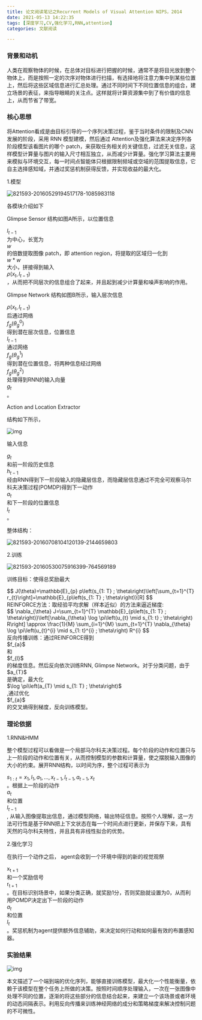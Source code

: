```yaml
---
title: 论文阅读笔记之Recurrent Models of Visual Attention NIPS，2014
date: 2021-05-13 14:22:35
tags: [深度学习,CV,强化学习,RNN,attention]
categories: 文献阅读

---
```


### 背景和动机

人类在观察物体的时候，在总体对目标进行把握的时候，通常不是将目光放到整个物体上，而是按照一定的次序对物体进行扫描，有选择地将注意力集中到某些位置上，然后将这些区域信息进行汇总处理。通过不同时间下不同位置信息的组合，建立场景的表征，来指导眼睛的关注点。这样就将计算资源集中到了有价值的信息上，从而节省了带宽。

<!--more-->

### 核心思想

将Attention看成是由目标引导的一个序列决策过程，鉴于当时条件的限制及CNN发展的阶段，采用 RNN 模型建模，然后通过 Attention及强化算法来决定序列各阶段模型该看图片的哪个 patch，来获取任务相关的关键信息，过滤无关信息，这样模型计算量与图片的输入尺寸相互独立，从而减少计算量。强化学习算法主要用来模拟与环境交互，每一时间点智能体只根据限制频域或空域的范围提取信息，它自主选择感知域，并通过奖惩机制获得反馈，并实现收益的最大化。

1.模型

![821593-20160529194517178-1085983118](https://i.loli.net/2021/05/13/IrtRnakhpWxFOBD.png)

各模块介绍如下

Glimpse Sensor
结构如图A所示，以位置信息 <div>$l_{t-1}$</div>为中心，长宽为<div> $w$</div> 的倍数提取图像 patch，即 attention region，将提取的区域归一化到<div> $w * w$</div> 大小，拼接得到输入<div> $\rho\left(x_{t}, l_{t-1}\right)$ </div>，从而把不同层次的信息组合了起来，并且起到减少计算量和噪声影响的作用。

Glimpse Network
 结构如图B所示，输入层次信息<div>$\rho\left(x_{t}, l_{t-1}\right)$</div> 后通过网络<div> $f_{g}\left(\theta_{g}^{0}\right)$</div> 得到潜在层次信息，位置信息<div>$l_{t-1}$</div>通过网络 <div>$f_{g}\left(\theta_{g}^{1}\right)$ </div>得到潜在位置信息，将两种信息经过网络<div> $f_{g}\left(\theta_{g}^{2}\right)$ </div>处理得到RNN的输入向量<div> $g_{t}$ </div>。

Action and Location Extractor

 结构如下所示，

![img](https://pic1.zhimg.com/80/v2-a1b4b3765e0f451258d579b9fdaffd38_1440w.jpg)

输入信息<div> $g_{t}$ </div>和前一阶段历史信息<div> $h_{t-1}$ </div>经由RNN得到下一阶段输入的隐藏层信息，而隐藏层信息通过不完全可观察马尔科夫决策过程(POMDP)得到下一动作<div> $a_{t}$ </div>和下一阶段的位置信息 <div>$l_{t}$</div> 。

整体结构：

![821593-20160708104120139-2144659803](https://i.loli.net/2021/05/13/FL9tA2MKTgjbCc4.png)

2.训练

![821593-20160530075916399-764569189](https://i.loli.net/2021/05/13/q92g6LOJfnePEoB.png)

训练目标：使得总奖励最大
<div>
$$
J(\theta)=\mathbb{E}_{p} p\left(s_{1: T} ; \theta\right)\left[\sum_{t=1}^{T} r_{t}\right]=\mathbb{E}_{p\left(s_{1: T} ; \theta\right)}[R]
$$
</div>
REINFORCE方法：取经验平均求解（样本近似）的方法来逼近梯度:
<div>
$$
\nabla_{\theta} J=\sum_{t=1}^{T} \mathbb{E}_{p\left(s_{1: T} ; \theta\right)}\left[\nabla_{\theta} \log \pi\left(u_{t} \mid s_{1: t} ; \theta\right) R\right] \approx \frac{1}{M} \sum_{i=1}^{M} \sum_{t=1}^{T} \nabla_{\theta} \log \pi\left(u_{t}^{i} \mid s_{1: t}^{i} ; \theta\right) R^{i}
$$
</div>
反向传播训练：通过REINFORCE得到 <div>$f_{a}$</div> 和<div> $f_{l}$ </div>的梯度信息。然后反向依次训练RNN, Glimpse Network。对于分类问题，由于 <div>$a_{T}$ </div>是确定，最大化<div> $\log \pi\left(a_{T} \mid s_{1: T} ; \theta\right)$</div>,通过优化 <div>$f_{a}$</div> 的交叉熵得到梯度，反向训练模型。

### 理论依据

1.RNN&HMM

整个模型过程可以看做是一个局部马尔科夫决策过程。每个阶段的动作和位置只与上一阶段的动作和位置有关，从而控制模型的参数和计算量，使之摆脱输入图像的大小的约束。展开RNN结构，以时间为序，整个过程可表示为<div> $s_{1: t}=x_{1}, l_{1}, a_{1}, \ldots, x_{t-1}, l_{t-1}, a_{t-1}, x_{t}$</div>。根据上一阶段的动作 <div>$a_{t}$ </div>和位置<div> $l_{t-1}$</div>, 从输入图像提取出信息，通过模型网络，输出特征信息。按照个人理解，这一方法可行性是基于RNN把上下文状态在每一个时间点进行更新，并保存下来，具有天然的马尔科夫特性，并且具有非线性拟合的优势。

2.强化学习

在执行一个动作之后， agent会收到一个环境中得到的新的视觉观祭 <div>$\mathrm{x}_{\mathrm{t}+1}$</div> 和一个奖励信号<div>$\mathrm{r}_{\mathrm{t}+1}$</div> 。在目标识别场景中，如果分类正确，就奖励1分，否则奖励就设置为0，从而利用POMDP决定出下一阶段的动作 <div>$a_{t}$</div> 和位置 <div>$l_{t}$</div> 。奖惩机制为agent提供额外信息辅助，来决定如何行动和如何最有效的布置感知器。

### 实验结果

![img](https://i.loli.net/2021/05/13/4Tc6IZtuBKFpOUX.png)

本文描述了一个端到端的优化序列，能够直接训练模型，最大化一个性能衡量，依赖于该模型在整个任务上所做的决策。按照时间顺序处理输入，一次在一张图像中处理不同的位置，逐渐的将这些部分的信息结合起来，来建立一个该场景或者环境的动态间隔表示。利用反向传播来训练神经网络的成分和策略梯度来解决控制问题的不可微性。

